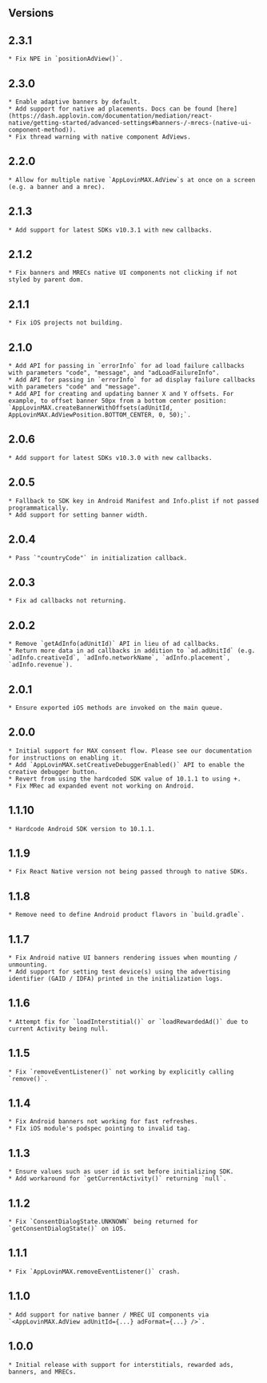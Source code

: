 ## Versions

## 2.3.1
    * Fix NPE in `positionAdView()`.
## 2.3.0
    * Enable adaptive banners by default.
    * Add support for native ad placements. Docs can be found [here](https://dash.applovin.com/documentation/mediation/react-native/getting-started/advanced-settings#banners-/-mrecs-(native-ui-component-method)).
    * Fix thread warning with native component AdViews.
## 2.2.0
    * Allow for multiple native `AppLovinMAX.AdView`s at once on a screen (e.g. a banner and a mrec).
## 2.1.3
    * Add support for latest SDKs v10.3.1 with new callbacks.
## 2.1.2
    * Fix banners and MRECs native UI components not clicking if not styled by parent dom.
## 2.1.1
    * Fix iOS projects not building.
## 2.1.0
    * Add API for passing in `errorInfo` for ad load failure callbacks with parameters "code", "message", and "adLoadFailureInfo".
    * Add API for passing in `errorInfo` for ad display failure callbacks with parameters "code" and "message".
    * Add API for creating and updating banner X and Y offsets. For example, to offset banner 50px from a bottom center position: `AppLovinMAX.createBannerWithOffsets(adUnitId, AppLovinMAX.AdViewPosition.BOTTOM_CENTER, 0, 50);`.
## 2.0.6
    * Add support for latest SDKs v10.3.0 with new callbacks.
## 2.0.5
    * Fallback to SDK key in Android Manifest and Info.plist if not passed programmatically.
    * Add support for setting banner width.
## 2.0.4
    * Pass `"countryCode"` in initialization callback.
## 2.0.3
    * Fix ad callbacks not returning.
## 2.0.2
    * Remove `getAdInfo(adUnitId)` API in lieu of ad callbacks.
    * Return more data in ad callbacks in addition to `ad.adUnitId` (e.g. `adInfo.creativeId`, `adInfo.networkName`, `adInfo.placement`, `adInfo.revenue`).
## 2.0.1
    * Ensure exported iOS methods are invoked on the main queue.
## 2.0.0
    * Initial support for MAX consent flow. Please see our documentation for instructions on enabling it.
    * Add `AppLovinMAX.setCreativeDebuggerEnabled()` API to enable the creative debugger button.
    * Revert from using the hardcoded SDK value of 10.1.1 to using +.
    * Fix MRec ad expanded event not working on Android.
## 1.1.10
    * Hardcode Android SDK version to 10.1.1.
## 1.1.9
    * Fix React Native version not being passed through to native SDKs.
## 1.1.8
    * Remove need to define Android product flavors in `build.gradle`.
## 1.1.7
    * Fix Android native UI banners rendering issues when mounting / unmounting.
    * Add support for setting test device(s) using the advertising identifier (GAID / IDFA) printed in the initialization logs.
## 1.1.6
    * Attempt fix for `loadInterstitial()` or `loadRewardedAd()` due to current Activity being null.
## 1.1.5
    * Fix `removeEventListener()` not working by explicitly calling `remove()`.
## 1.1.4
    * Fix Android banners not working for fast refreshes.
    * FIx iOS module's podspec pointing to invalid tag.
## 1.1.3
    * Ensure values such as user id is set before initializing SDK.
    * Add workaround for `getCurrentActivity()` returning `null`.
## 1.1.2
    * Fix `ConsentDialogState.UNKNOWN` being returned for `getConsentDialogState()` on iOS.
## 1.1.1
    * Fix `AppLovinMAX.removeEventListener()` crash.
## 1.1.0
    * Add support for native banner / MREC UI components via `<AppLovinMAX.AdView adUnitId={...} adFormat={...} />`.
## 1.0.0
    * Initial release with support for interstitials, rewarded ads, banners, and MRECs.
